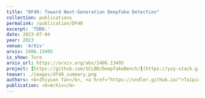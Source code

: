 ```yaml
---
title: "DF40: Toward Next-Generation Deepfake Detection"
collection: publications
permalink: /publication/DF40
excerpt: 'TODO.'
date: 2023-07-04
year: 2023
venue: 'ArXiv'
arxiv: 2406.13495
is_show: Ture
arxiv_url: https://arxiv.org/abs/2406.13495
project: [https://github.com/SCLBD/DeepfakeBench/](https://yzy-stack.github.io/homepage_for_df40/)
teaser: ./images/df40_summary.png
authors: <b>Zhiyuan Yan</b>, <a href="https://sndler.github.io/">Taiping Yao</a>, <a href="https://chenshen.xyz/">Shen Chen</a>, <a href="https://openreview.net/profile?id=~Yandan_Zhao1/">Yandan Zhao</a>, <a href="https://openreview.net/profile?id=~Xinghe_Fu1/">Xinghe Fu</a>, <a href="https://openreview.net/profile?id=~Junwei_Zhu1/">Junwei Zhu</a>, <a href="https://openreview.net/profile?id=~Donghao_Luo1/">Donghao Luo</a>, <a href="https://yuanli2333.github.io/">Li Yuan</a>, <a href="https://openreview.net/profile?id=~Chengjie_Wang1/">Chengjie Wang</a>, <a href="https://openreview.net/profile?id=~Shouhong_Ding3/">Shouhong Ding</a>, and <a href="https://openreview.net/profile?id=~Yunsheng_Wu1/">Yunsheng Wu</a> </a>
publication: <b>ArXiv</b>
---
```


<!-- [Download paper here](https://arxiv.org/pdf/2406.13495.pdf) -->
